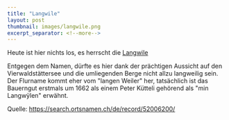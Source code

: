 ```yaml
---
title: "Langwile"
layout: post
thumbnail: images/langwile.png
excerpt_separator: <!--more-->
---
```


Heute ist hier nichts los, es herrscht die [Langwile](https://s.geo.admin.ch/3y2xmpmofjcr)

Entgegen dem Namen, dürfte es hier dank der prächtigen Aussicht auf den Vierwaldstättersee und die umliegenden Berge nicht allzu langweilig sein. Der Flurname kommt eher vom "langen Weiler" her, tatsächlich ist das Bauerngut erstmals um 1662 als einem Peter Kütteli gehörend als "min Langwÿlen" erwähnt.

Quelle: https://search.ortsnamen.ch/de/record/52006200/

<!--more-->
